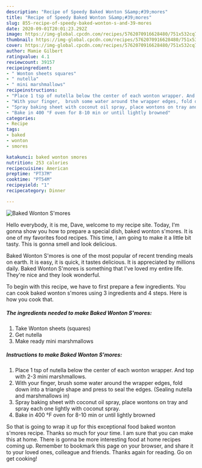 ```yaml
---
description: "Recipe of Speedy Baked Wonton S&amp;#39;mores"
title: "Recipe of Speedy Baked Wonton S&amp;#39;mores"
slug: 855-recipe-of-speedy-baked-wonton-s-and-39-mores
date: 2020-09-01T20:01:23.292Z
image: https://img-global.cpcdn.com/recipes/5762070916628480/751x532cq70/baked-wonton-smores-recipe-main-photo.jpg
thumbnail: https://img-global.cpcdn.com/recipes/5762070916628480/751x532cq70/baked-wonton-smores-recipe-main-photo.jpg
cover: https://img-global.cpcdn.com/recipes/5762070916628480/751x532cq70/baked-wonton-smores-recipe-main-photo.jpg
author: Mamie Gilbert
ratingvalue: 4.1
reviewcount: 39157
recipeingredient:
- " Wonton sheets squares"
- " nutella"
- " mini marshmallows"
recipeinstructions:
- "Place 1 tsp of nutella below the center of each wonton wrapper. And top with 2-3 mini marshmallows."
- "With your finger,  brush some water around the wrapper edges, fold down into a triangle shape and press to seal the edges. (Sealing nutella and marshmallows in)"
- "Spray baking sheet with coconut oil spray, place wontons on tray and spray each one lightly with coconut spray."
- "Bake in 400 °F oven for 8-10 min or until lightly browned"
categories:
- Recipe
tags:
- baked
- wonton
- smores

katakunci: baked wonton smores 
nutrition: 253 calories
recipecuisine: American
preptime: "PT37M"
cooktime: "PT54M"
recipeyield: "1"
recipecategory: Dinner

---
```



![Baked Wonton S&#39;mores](https://img-global.cpcdn.com/recipes/5762070916628480/751x532cq70/baked-wonton-smores-recipe-main-photo.jpg)

Hello everybody, it is me, Dave, welcome to my recipe site. Today, I'm gonna show you how to prepare a special dish, baked wonton s&#39;mores. It is one of my favorites food recipes. This time, I am going to make it a little bit tasty. This is gonna smell and look delicious.



Baked Wonton S&#39;mores is one of the most popular of recent trending meals on earth. It is easy, it is quick, it tastes delicious. It is appreciated by millions daily. Baked Wonton S&#39;mores is something that I've loved my entire life. They're nice and they look wonderful.


To begin with this recipe, we have to first prepare a few ingredients. You can cook baked wonton s&#39;mores using 3 ingredients and 4 steps. Here is how you cook that.

<!--inarticleads1-->

##### The ingredients needed to make Baked Wonton S&#39;mores:

1. Take  Wonton sheets (squares)
1. Get  nutella
1. Make ready  mini marshmallows




<!--inarticleads2-->

##### Instructions to make Baked Wonton S&#39;mores:

1. Place 1 tsp of nutella below the center of each wonton wrapper. And top with 2-3 mini marshmallows.
1. With your finger,  brush some water around the wrapper edges, fold down into a triangle shape and press to seal the edges. (Sealing nutella and marshmallows in)
1. Spray baking sheet with coconut oil spray, place wontons on tray and spray each one lightly with coconut spray.
1. Bake in 400 °F oven for 8-10 min or until lightly browned




So that is going to wrap it up for this exceptional food baked wonton s&#39;mores recipe. Thanks so much for your time. I am sure that you can make this at home. There is gonna be more interesting food at home recipes coming up. Remember to bookmark this page on your browser, and share it to your loved ones, colleague and friends. Thanks again for reading. Go on get cooking!
